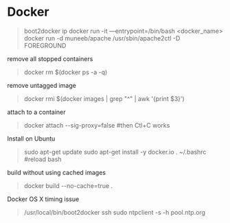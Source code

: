 Docker
====
> boot2docker ip
> docker run -it —entrypoint=/bin/bash <docker_name>
> docker run -d muneeb/apache /usr/sbin/apache2ctl -D FOREGROUND

remove all stopped containers
> docker rm $(docker ps -a -q)

remove untagged image
> docker rmi $(docker images | grep "^<none>" | awk '{print $3}')

attach to a container 
> docker attach --sig-proxy=false <name>  #then Ctl+C works

Install on Ubuntu
>sudo apt-get update
> sudo apt-get install -y docker.io
> . ~/.bashrc #reload bash

build without using cached images
> docker build --no-cache=true .

Docker OS X timing issue
> /usr/local/bin/boot2docker ssh sudo ntpclient -s -h pool.ntp.org
